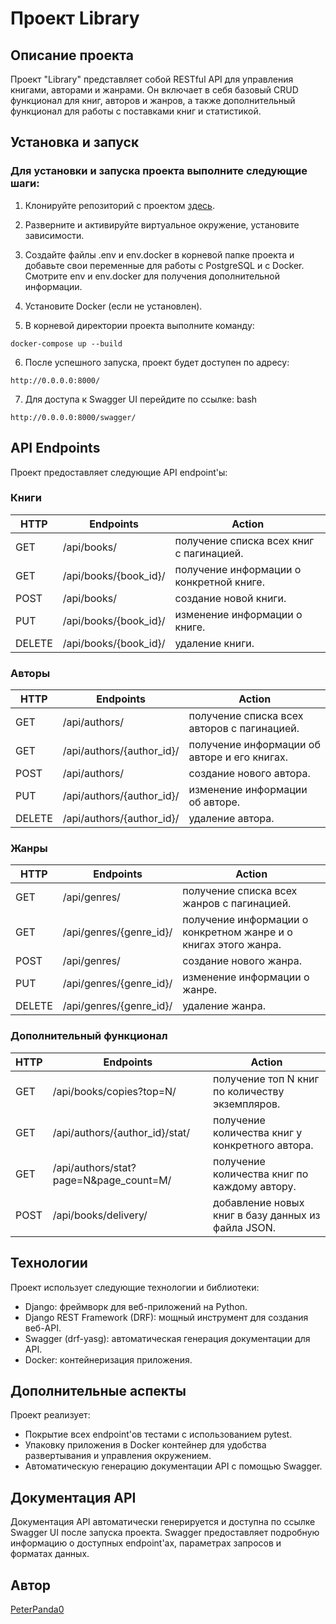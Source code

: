 # Проект Library

## Описание проекта
Проект "Library" представляет собой RESTful API для управления книгами, авторами и жанрами. Он включает в себя базовый CRUD функционал для книг, авторов и жанров, а также дополнительный функционал для работы с поставками книг и статистикой.

## Установка и запуск
### Для установки и запуска проекта выполните следующие шаги:
1. Клонируйте репозиторий с проектом [здесь](https://github.com/PeterPanda0/Library_REST_API.git).

2. Разверните и активируйте виртуальное окружение, установите зависимости.

3. Создайте файлы .env и env.docker в корневой папке проекта и добавьте свои переменные для работы с PostgreSQL и с Docker. Смотрите env и env.docker для получения дополнительной информации. 

4. Установите Docker (если не установлен).

5. В корневой директории проекта выполните команду:
```
docker-compose up --build
```

6. После успешного запуска, проект будет доступен по адресу:

```
http://0.0.0.0:8000/
```

7. Для доступа к Swagger UI перейдите по ссылке:
bash
```
http://0.0.0.0:8000/swagger/
```


## API Endpoints
Проект предоставляет следующие API endpoint'ы:

### Книги
| HTTP | Endpoints | Action |
| --- | --- | --- |
| GET | /api/books/ | получение списка всех книг с пагинацией.
| GET | /api/books/{book_id}/ | получение информации о конкретной книге.
| POST | /api/books/ | создание новой книги.
| PUT | /api/books/{book_id}/ | изменение информации о книге.
| DELETE | /api/books/{book_id}/ | удаление книги.

### Авторы
| HTTP | Endpoints | Action |
| --- | --- | --- |
| GET | /api/authors/ | получение списка всех авторов с пагинацией.
| GET | /api/authors/{author_id}/ | получение информации об авторе и его книгах.
| POST | /api/authors/ | создание нового автора.
| PUT | /api/authors/{author_id}/ | изменение информации об авторе.
| DELETE | /api/authors/{author_id}/ | удаление автора.

### Жанры
| HTTP | Endpoints | Action |
| --- | --- | --- |
| GET | /api/genres/ | получение списка всех жанров с пагинацией.
| GET | /api/genres/{genre_id}/ | получение информации о конкретном жанре и о книгах этого жанра.
| POST | /api/genres/ | создание нового жанра.
| PUT | /api/genres/{genre_id}/ | изменение информации о жанре.
| DELETE | /api/genres/{genre_id}/ | удаление жанра.

### Дополнительный функционал
| HTTP | Endpoints | Action |
| --- | --- | --- |
| GET | /api/books/copies?top=N/ | получение топ N книг по количеству экземпляров.
| GET | /api/authors/{author_id}/stat/ | получение количества книг у конкретного автора.
| GET | /api/authors/stat?page=N&page_count=M/ | получение количества книг по каждому автору.
| POST | /api/books/delivery/ | добавление новых книг в базу данных из файла JSON.


## Технологии
Проект использует следующие технологии и библиотеки:

- Django: фреймворк для веб-приложений на Python.
- Django REST Framework (DRF): мощный инструмент для создания веб-API.
- Swagger (drf-yasg): автоматическая генерация документации для API.
- Docker: контейнеризация приложения.


## Дополнительные аспекты
Проект реализует:

- Покрытие всех endpoint'ов тестами с использованием pytest.
- Упаковку приложения в Docker контейнер для удобства развертывания и управления окружением.
- Автоматическую генерацию документации API с помощью Swagger.


## Документация API
Документация API автоматически генерируется и доступна по ссылке Swagger UI после запуска проекта. Swagger предоставляет подробную информацию о доступных endpoint'ах, параметрах запросов и форматах данных.


## Автор 
[PeterPanda0](https://github.com/PeterPanda0)